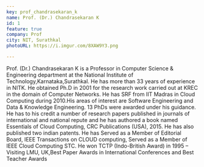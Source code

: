 ```yaml
---
key: prof_chandrasekaran_k
name: Prof. (Dr.) Chandrasekaran K
id: 1
feature: true
company: Prof
city: NIT, Surathkal
photoURL: https://i.imgur.com/8XAW9Y3.png

---
```

Prof. (Dr.) Chandrasekaran K is a Professor in Computer Science & Engineering department at 
the National Institute of Technology,Karnataka,Surathkal. He has more than 33 years of 
experience in NITK. He obtained Ph.D in 2001 for the research work carried out at KREC in the 
domain of Computer Networks. He has SRF from IIT Madras in Cloud Computing during 
2010.His areas of interest are Software Engineering and Data & Knowledge Engineering. 13 
PhDs were awarded under his guidance. He has to his credit a number of research papers 
published in journals of international and national repute and he has authored a book named 
Essentials of Cloud Computing, CRC Publications (USA), 2015. He has also published two 
indian patents. He has Served as a Member of Editorial Board, IEEE Transactions on CLOUD 
computing, Served as a Member of IEEE Cloud Computing STC. He won TCTP (Indo-British 
Award) in 1995 – Visiting LMU, UK,Best Paper Awards in International Conferences and Best 
Teacher Awards
